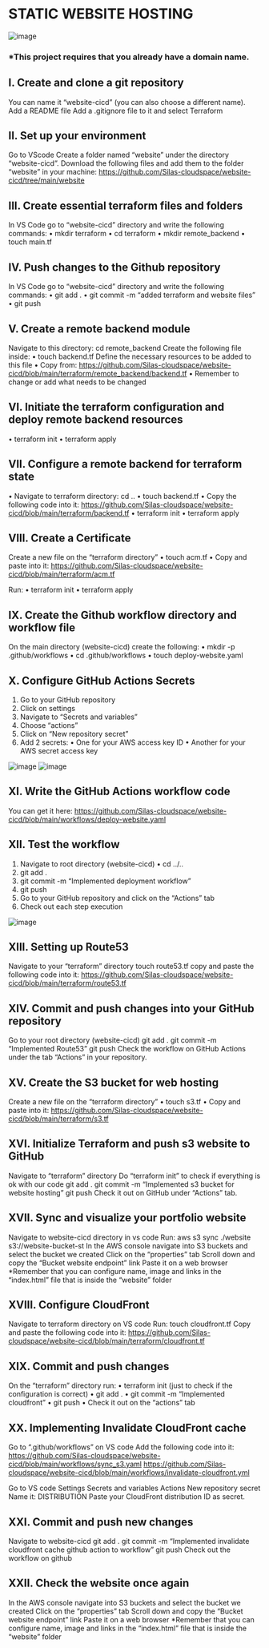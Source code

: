 # **STATIC WEBSITE HOSTING**

![image](https://github.com/user-attachments/assets/84fdc0d9-4ed9-4df5-863d-4ef4abdd635a)

### *This project requires that you already have a domain name.


## I.	Create and clone a git repository

You can name it “website-cicd” (you can also choose a different name).
Add a README file
Add a .gitignore file to it and select Terraform

## II.	Set up your environment

Go to VScode
Create a folder named “website” under the directory “website-cicd”.
Download the following files and add them to the folder “website” in your machine: https://github.com/Silas-cloudspace/website-cicd/tree/main/website

## III.	Create essential terraform files and folders

In VS Code go to “website-cicd” directory and write the following commands:
•	mkdir terraform
•	cd terraform
•	mkdir remote_backend
•	touch main.tf

## IV.	Push changes to the Github repository

In VS Code go to “website-cicd” directory and write the following commands:
•	git add .
•	git commit -m “added terraform and website files”
•	git push

## V.	Create a remote backend module

Navigate to this directory: cd remote_backend
Create the following file inside: 
•	touch backend.tf
Define the necessary resources to be added to this file
•	Copy from: 
https://github.com/Silas-cloudspace/website-cicd/blob/main/terraform/remote_backend/backend.tf
•	Remember to change or add what needs to be changed

## VI.	Initiate the terraform configuration and deploy remote backend resources

•	terraform init
•	terraform apply

## VII.	Configure a remote backend for terraform state

•	Navigate to terraform directory: cd ..
•	touch backend.tf 
•	Copy the following code into it: 
https://github.com/Silas-cloudspace/website-cicd/blob/main/terraform/backend.tf
•	terraform init
•	terraform apply

## VIII.	Create a Certificate

Create a new file on the “terraform directory”
•	touch acm.tf
•	Copy and paste into it:
https://github.com/Silas-cloudspace/website-cicd/blob/main/terraform/acm.tf

Run:
•	terraform init
•	terraform apply

## IX.	Create the Github workflow directory and workflow file

On the main directory (website-cicd) create the following:
•	mkdir -p .github/workflows 
•	cd .github/workflows
•	touch deploy-website.yaml

## X.	Configure GitHub Actions Secrets

1)	Go to your GitHub repository
2)	Click on settings
3)	Navigate to “Secrets and variables”
4)	Choose “actions”
5)	Click on “New repository secret”
6)	Add 2 secrets:
•	One for your AWS access key ID 
•	Another for your AWS secret access key

![image](https://github.com/user-attachments/assets/3eebcf24-cfcf-4bab-9baf-d88842649421)
![image](https://github.com/user-attachments/assets/68e9632a-b386-4f22-bb73-d46019b27d23)

## XI.	Write the GitHub Actions workflow code

You can get it here: 
https://github.com/Silas-cloudspace/website-cicd/blob/main/workflows/deploy-website.yaml

## XII.	Test the workflow

1)	Navigate to root directory (website-cicd)
•	cd ../.. 
2)	git add .
3)	git commit -m “Implemented deployment workflow”
4)	git push
5)	Go to your GitHub repository and click on the “Actions” tab
6)	Check out each step execution

![image](https://github.com/user-attachments/assets/3587a4d2-7b4b-4a7c-9bc6-85bd9fe13a6e)

## XIII.	Setting up Route53

Navigate to your “terraform” directory
touch route53.tf
copy and paste the following code into it: 
https://github.com/Silas-cloudspace/website-cicd/blob/main/terraform/route53.tf

## XIV.	Commit and push changes into your GitHub repository

Go to your root directory (website-cicd)
git add .
git commit -m “Implemented Route53”
git push
Check the workflow on GitHub Actions under the tab “Actions” in your repository.

## XV.	Create the S3 bucket for web hosting

Create a new file on the “terraform directory”
•	touch s3.tf
•	Copy and paste into it: 
https://github.com/Silas-cloudspace/website-cicd/blob/main/terraform/s3.tf

## XVI.	Initialize Terraform and push s3 website to GitHub

Navigate to “terraform” directory
Do “terraform init” to check if everything is ok with our code
git add .
git commit -m “Implemented s3 bucket for website hosting”
git push
Check it out on GitHub under “Actions” tab.

## XVII.	Sync and visualize your portfolio website

Navigate to website-cicd directory in vs code
Run: aws s3 sync ./website s3://website-bucket-st
In the AWS console navigate into S3 buckets and select the bucket we created
Click on the “properties” tab
Scroll down and copy the “Bucket website endpoint” link
Paste it on a web browser
      *Remember that you can configure name, image and links in the “index.html” file that is inside the “website” 
        folder

## XVIII.	Configure CloudFront

Navigate to terraform directory on VS code
Run: touch cloudfront.tf
Copy and paste the following code into it: 
https://github.com/Silas-cloudspace/website-cicd/blob/main/terraform/cloudfront.tf

## XIX.	Commit and push changes

On the “terraform” directory run:
•	terraform init (just to check if the configuration is correct)
•	git add .
•	git commit -m “Implemented cloudfront”
•	git push
•	Check it out on the “actions” tab

## XX.	Implementing Invalidate CloudFront cache

Go to “.github/workflows” on VS code
Add the following code into it: 
https://github.com/Silas-cloudspace/website-cicd/blob/main/workflows/sync_s3.yaml
https://github.com/Silas-cloudspace/website-cicd/blob/main/workflows/invalidate-cloudfront.yml

Go to VS code
Settings
Secrets and variables
Actions
New repository secret
Name it: DISTRIBUTION
Paste your CloudFront distribution ID as secret.

## XXI.	Commit and push new changes

Navigate to website-cicd
git add .
git commit -m “Implemented invalidate cloudfront cache github action to workflow”
git push
Check out the workflow on github

## XXII.	Check the website once again

In the AWS console navigate into S3 buckets and select the bucket we created
Click on the “properties” tab
Scroll down and copy the “Bucket website endpoint” link
Paste it on a web browser
      *Remember that you can configure name, image and links in the “index.html” file that is inside the “website” 
        folder


